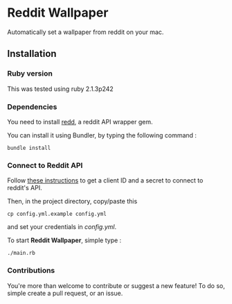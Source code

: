 # Reddit Wallpaper

Automatically set a wallpaper from reddit on your mac.

## Installation

### Ruby version

This was tested using ruby 2.1.3p242

### Dependencies

You need to install [redd](https://github.com/avidw/redd), a reddit API wrapper gem.

You can install it using Bundler, by typing the following command :

```
bundle install
```

### Connect to Reddit API

Follow [these instructions](https://github.com/reddit/reddit/wiki/OAuth2-Quick-Start-Example) to get a client ID and a secret to connect to reddit's API.

Then, in the project directory, copy/paste this

```
cp config.yml.example config.yml
```

and set your credentials in *config.yml*.

To start **Reddit Wallpaper**, simple type :
```
./main.rb
```

### Contributions

You're more than welcome to contribute or suggest a new feature!
To do so, simple create a pull request, or an issue.
